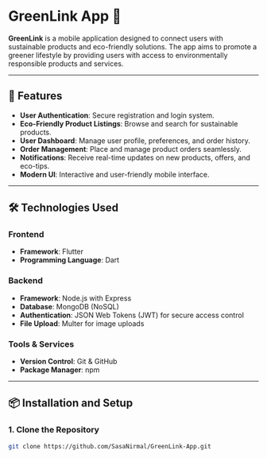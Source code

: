 # GreenLink App 🌱

**GreenLink** is a mobile application designed to connect users with sustainable products and eco-friendly solutions. The app aims to promote a greener lifestyle by providing users with access to environmentally responsible products and services.

---

## 🚀 Features
- **User Authentication**: Secure registration and login system.
- **Eco-Friendly Product Listings**: Browse and search for sustainable products.
- **User Dashboard**: Manage user profile, preferences, and order history.
- **Order Management**: Place and manage product orders seamlessly.
- **Notifications**: Receive real-time updates on new products, offers, and eco-tips.
- **Modern UI**: Interactive and user-friendly mobile interface.

---

## 🛠️ Technologies Used

### Frontend
- **Framework**: Flutter
- **Programming Language**: Dart

### Backend
- **Framework**: Node.js with Express
- **Database**: MongoDB (NoSQL)
- **Authentication**: JSON Web Tokens (JWT) for secure access control
- **File Upload**: Multer for image uploads

### Tools & Services
- **Version Control**: Git & GitHub
- **Package Manager**: npm

---

## 📦 Installation and Setup

### 1. Clone the Repository
```bash
git clone https://github.com/SasaNirmal/GreenLink-App.git
